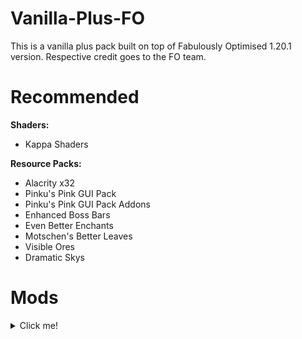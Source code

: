 # Vanilla-Plus-FO
This is a vanilla plus pack built on top of Fabulously Optimised 1.20.1 version. Respective credit goes to the FO team.

# Recommended
**Shaders:**
- Kappa Shaders

**Resource Packs:**
- Alacrity x32
- Pinku's Pink GUI Pack
- Pinku's Pink GUI Pack Addons
- Enhanced Boss Bars
- Even Better Enchants
- Motschen's Better Leaves
- Visible Ores
- Dramatic Skys

# Mods
<details>
<summary>Click me!</summary>

1. **EMI Enchants**
   - Version: 1.0.0
2. **Continuity**
   - Version: 3.0.0-beta.4+1.20.1
3. **Xaero's Minimap**
   - Version: 24.2.0_Fabric_1.20
4. **YetAnotherConfigLib**
   - Version: 3.2.1+1.20-fabric
5. **Coven**
   - Version: 0.16.2
6. **Dramatic Skys**
   - Version: 1.5.3.24
7. **Puzzle**
   - Version: 1.5.2+1.20
8. **Fabrishot**
   - Version: 1.10.0
9. **[EMF] Entity Model Features**
   - Version: 1.0.2
10. **More Culling**
    - Version: v0.19.0-1.20.x
11. **ImmediatelyFast**
    - Version: 1.2.6+1.20.2
12. **Even Better Enchants**
    - Version: 1-20
13. **EMIffect**
    - Version: fabric-1.1.2+mc1.20.1
14. **Capes**
    - Version: 1.5.2+1.20
15. **Terralith**
    - Version: 2.5.4
16. **More Chat History**
    - Version: mc1.19.1-1.1.1
17. **Easy Magic**
    - Version: v8.0.1-1.20.1-Fabric
18. **Cloth Config API**
    - Version: 11.1.106+fabric
19. **Sodium**
    - Version: mc1.20.1-0.5.3
20. **Extended Drawers**
    - Version: 2.1.1+mc.1.20.1
21. **[ETF] Entity Texture Features**
    - Version: 4.5.1
22. **Reese's Sodium Options**
    - Version: mc1.20.1-1.6.5
23. **RightClickHarvest**
    - Version: 3.2.3+1.19.x-1.20.1-fabric
24. **Dungeons and Taverns Ancient City Overhaul**
    - Version: 1+mod
25. **Controlify**
    - Version: 1.6.0+1.20
26. **Visible Ores**
    - Version: 2.10
27. **AdvancementInfo**
    - Version: 1.20-fabric0.83.0-1.4
28. **Fabric Language Kotlin**
    - Version: 1.10.10+kotlin.1.9.10
29. **FabricSkyBoxes Interop**
    - Version: mc1.20.1-1.3.6
30. **JamLib**
    - Version: 0.6.1+1.20.x
31. **OptiGUI**
    - Version: 2.1.5
32. **Cardinal Components API**
    - Version: 5.2.2
33. **SuperMartijn642's Config Lib**
    - Version: 1.1.8a-fabric-mc1.20.1
34. **Dynamic FPS**
    - Version: 3.2.1
35. **Balm**
    - Version: 7.3.6+fabric-1.20.1
36. **Entity Culling**
    - Version: 1.6.2-1.20.2
37. **Memory Leak Fix**
    - Version: v1.1.2
38. **Xaero's World Map**
    - Version: 1.38.8_Fabric_1.20
39. **Enhanced Block Entities**
    - Version: 0.9+1.20
40. **Easy Anvils**
    - Version: v8.0.2-1.20.1-Fabric
41. **Indium**
    - Version: 1.0.27+mc1.20.1
42. **Fabric API**
    - Version: 0.92.0+1.20.1
43. **Animatica**
    - Version: 0.6+1.20
44. **Sodium Extra**
    - Version: mc1.20.1-0.5.1
45. **Puzzles Lib**
    - Version: v8.0.15-1.20.1-Fabric
46. **Puzzles Lib**
    - Version: v8.1.21-1.20.1-Fabric
47. **Model Gap Fix**
    - Version: 1.14
48. **Debugify**
    - Version: 1.20.1+2.0
49. **Enhanced Boss Bars**
    - Version: 1.4.1
50. **Clumps**
    - Version: 12.0.0.4
51. **Your Options Shall Be Respected (YOSBR)**
    - Version: 0.1.2
52. **Lithostitched**
    - Version: 1.1.6
53. **Kappa Shader**
    - Version: 5.2
54. **FabricSkyboxes**
    - Version: mc1.20.1-0.7.3
55. **Iris Shaders**
    - Version: 1.6.10+1.20.1
56. **Simple Magnets**
    - Version: 1.1.11-fabric-mc1.20
57. **Remove Reloading Screen**
    - Version: 3.2.0-1.20.1-fabric
58. **Mouse Tweaks**
    - Version: 1.20-2.26-fabric
59. **Silk**
    - Version: 1.10.1
60. **Tree Harvester**
    - Version: 1.20.1-8.7-fabric+forge+neo
61. **Mythic Metals**
    - Version: 0.19.9+1.20.1
62. **Vein Mining**
    - Version: 1.5.0+1.20.1
63. **EMI Addon: Extra Mod Integrations**
    - Version: 0.4.6+1.20.1
64. **oωo (owo-lib)**
    - Version: 0.11.2+1.20
65. **Fast Better Grass**
    - Version: 1.20.2
66. **Collective**
    - Version: 1.20.1-7.71-fabric+forge+neo
67. **EMI**
    - Version: 1.1.10+1.20.1+fabric
68. **ChoiceTheorem's Overhauled Village**
    - Version: 3.4.6
69. **Searchables**
    - Version: 1.0.3
70. **Easy Shulker Boxes**
    - Version: v8.0.2-1.20.1-Fabric
71. **Lithium**
    - Version: mc1.20.1-0.11.2
72. **Pinku's Pink GUI Pack Addon - Full Pink Title**
    - Version: 1.0
73. **EMI Trades**
    - Version: fabric-1.2.1+mc1.20.1
74. **Alloy Forgery**
    - Version: 2.1.2+1.20
75. **Carry On**
    - Version: 2.1.2.7
76. **Borderless Mining**
    - Version: 1.1.8+1.20.1
77. **Better Mount HUD**
    - Version: 1.2.2
78. **Tectonic**
    - Version: 2.3.5b
79. **Mod Menu**
    - Version: 7.2.2
80. **Fadeless**
    - Version: 1.0.1
81. **ModernFix**
    - Version: 5.8.1+mc1.20.1
82. **Forge Config API Port**
    - Version: v8.0.0-1.20.1-Fabric
83. **CIT Resewn**
    - Version: 1.1.3+1.20
84. **e4mc**
    - Version: 4.0.1+1.19.4-fabric
85. **Main Menu Credits**
    - Version: 1.1.2
86. **No Chat Reports**
    - Version: Fabric-1.20.1-v2.2.2
87. **EMI Loot**
    - Version: 0.6.6+1.20.1
88. **SuperMartijn642's Core Lib**
    - Version: 1.1.17-fabric-mc1.20.1
89. **Dungeons and Taverns Stronghold Overhaul**
    - Version: 1+mod
90. **Traveler's Backpack**
    - Version: 1.20.1-9.1.15
91. **EMI Ores**
    - Version: 0.4+1.20.1
92. **MixinTrace**
    - Version: 1.1.1+1.17
93. **Wraith Waystones**
    - Version: 3.3.2+mc1.20.1
94. **Chat Reporting Helper**
    - Version: 3.5
95. **Dungeons and Taverns**
    - Version: 3.0.3.f+mod
96. **Mouse Wheelie**
    - Version: 1.13.0+mc1.20.1
97. **Hang Glider**
    - Version: v8.0.1-1.20.1-Fabric
98. **Language Reload**
    - Version: 1.5.9+1.20.1
99. **FerriteCore**
    - Version: 6.0.0-fabric
100. **Motschen's Better Leaves**
    - Version: 8.0
101. **Zoomify**
    - Version: 2.11.2
102. **Pinku's Pink GUI Pack**
    - Version: V.2.2
103. **EMI Enchanting**
    - Version: 0.1.0+1.20.1
104. **FastQuit**
    - Version: 3.0.0+1.20+
105. **Controlling**
    - Version: 12.0.2
106. **LambDynamicLights**
    - Version: 2.3.2+1.20.1
107. **Translations for Sodium**
    - Version: v2.18.0
108. **Mod Menu Helper**
    - Added via overrides
</details>

